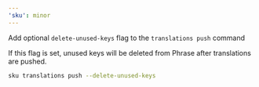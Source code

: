 ```yaml
---
'sku': minor
---
```


Add optional `delete-unused-keys` flag to the `translations push` command

If this flag is set, unused keys will be deleted from Phrase after translations are pushed.

```bash
sku translations push --delete-unused-keys
```
